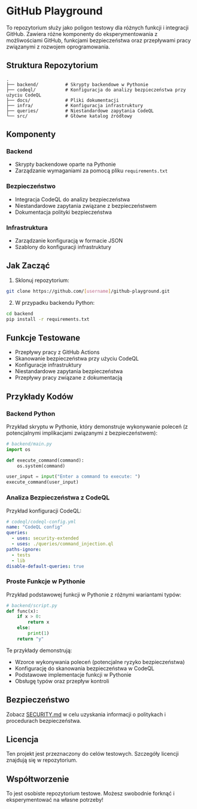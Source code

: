 # GitHub Playground

To repozytorium służy jako poligon testowy dla różnych funkcji i integracji GitHub. Zawiera różne komponenty do eksperymentowania z możliwościami GitHub, funkcjami bezpieczeństwa oraz przepływami pracy związanymi z rozwojem oprogramowania.

## Struktura Repozytorium

```
.
├── backend/          # Skrypty backendowe w Pythonie
├── codeql/           # Konfiguracja do analizy bezpieczeństwa przy użyciu CodeQL
├── docs/             # Pliki dokumentacji
├── infra/            # Konfiguracja infrastruktury
├── queries/          # Niestandardowe zapytania CodeQL
└── src/              # Główne katalog źródłowy
```

## Komponenty

### Backend
- Skrypty backendowe oparte na Pythonie
- Zarządzanie wymaganiami za pomocą pliku `requirements.txt`

### Bezpieczeństwo
- Integracja CodeQL do analizy bezpieczeństwa
- Niestandardowe zapytania związane z bezpieczeństwem
- Dokumentacja polityki bezpieczeństwa

### Infrastruktura
- Zarządzanie konfiguracją w formacie JSON
- Szablony do konfiguracji infrastruktury

## Jak Zacząć

1. Sklonuj repozytorium:
```bash
git clone https://github.com/[username]/github-playground.git
```

2. W przypadku backendu Python:
```bash
cd backend
pip install -r requirements.txt
```

## Funkcje Testowane

- Przepływy pracy z GitHub Actions
- Skanowanie bezpieczeństwa przy użyciu CodeQL
- Konfiguracje infrastruktury
- Niestandardowe zapytania bezpieczeństwa
- Przepływy pracy związane z dokumentacją

## Przykłady Kodów

### Backend Python
Przykład skryptu w Pythonie, który demonstruje wykonywanie poleceń (z potencjalnymi implikacjami związanymi z bezpieczeństwem):

```python
# backend/main.py
import os

def execute_command(command):
    os.system(command)

user_input = input("Enter a command to execute: ")
execute_command(user_input)
```

### Analiza Bezpieczeństwa z CodeQL
Przykład konfiguracji CodeQL:

```yaml
# codeql/codeql-config.yml
name: "CodeQL config"
queries:
  - uses: security-extended
  - uses: ./queries/command_injection.ql
paths-ignore:
  - tests
  - lib
disable-default-queries: true
```

### Proste Funkcje w Pythonie
Przykład podstawowej funkcji w Pythonie z różnymi wariantami typów:

```python
# backend/script.py
def func(x):
    if x > 0:
        return x
    else:
        print(1)
    return "y"
```

Te przykłady demonstrują:
- Wzorce wykonywania poleceń (potencjalne ryzyko bezpieczeństwa)
- Konfigurację do skanowania bezpieczeństwa w CodeQL
- Podstawowe implementacje funkcji w Pythonie
- Obsługę typów oraz przepływ kontroli

## Bezpieczeństwo

Zobacz [SECURITY.md](SECURITY.md) w celu uzyskania informacji o politykach i procedurach bezpieczeństwa.

## Licencja

Ten projekt jest przeznaczony do celów testowych. Szczegóły licencji znajdują się w repozytorium.

## Współtworzenie

To jest osobiste repozytorium testowe. Możesz swobodnie forknąć i eksperymentować na własne potrzeby!
